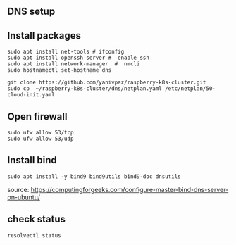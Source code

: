 ## DNS setup 

## Install packages 
```
sudo apt install net-tools # ifconfig 
sudo apt install openssh-server #  enable ssh 
sudo apt install network-manager  #  nmcli
sudo hostnamectl set-hostname dns 
```

```
git clone https://github.com/yanivpaz/raspberry-k8s-cluster.git
sudo cp  ~/raspberry-k8s-cluster/dns/netplan.yaml /etc/netplan/50-cloud-init.yaml
```

## Open firewall 
```
sudo ufw allow 53/tcp
sudo ufw allow 53/udp
```

## Install bind
```
sudo apt install -y bind9 bind9utils bind9-doc dnsutils
```

source:
https://computingforgeeks.com/configure-master-bind-dns-server-on-ubuntu/


## check status 
```
resolvectl status 
```



